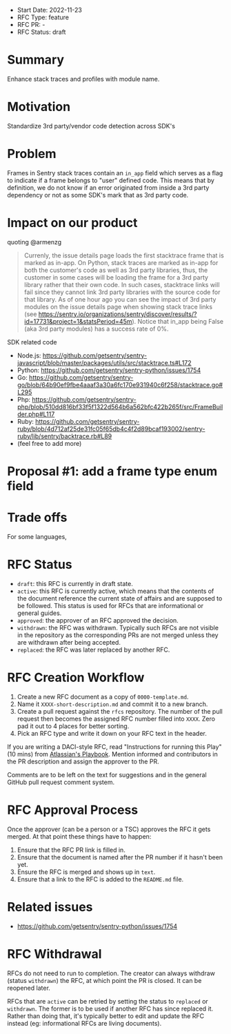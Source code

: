 * Start Date: 2022-11-23
* RFC Type: feature
* RFC PR: -
* RFC Status: draft

# Summary

Enhance stack traces and profiles with module name.

# Motivation

Standardize 3rd party/vendor code detection across SDK's

# Problem

Frames in Sentry stack traces contain an `in_app` field which serves as a flag to indicate if a frame belongs to "user" defined code. This means that by definition, we do not know if an error originated from inside a 3rd party dependency or not as some SDK's mark that as 3rd party code.

# Impact on our product

quoting @armenzg
> Currenly, the issue details page loads the first stacktrace frame that is marked as in-app. On Python, stack traces are marked as in-app for both the customer's code as well as 3rd party libraries, thus, the customer in some cases will be loading the frame for a 3rd party library rather that their own code. In such cases, stacktrace links will fail since they cannot link 3rd party libraries with the source code for that library. As of one hour ago you can see the impact of 3rd party modules on the issue details page when showing stack trace links (see https://sentry.io/organizations/sentry/discover/results/?id=17731&project=1&statsPeriod=45m). Notice that in_app being False (aka 3rd party modules) has a success rate of 0%.


SDK related code
- Node.js: https://github.com/getsentry/sentry-javascript/blob/master/packages/utils/src/stacktrace.ts#L172
- Python: https://github.com/getsentry/sentry-python/issues/1754
- Go: https://github.com/getsentry/sentry-go/blob/64b90ef9fbe4aaaf3a30a6fc170e931940c6f258/stacktrace.go#L295
- Php: https://github.com/getsentry/sentry-php/blob/510dd816bf33f5f1322d564b6a562bfc422b265f/src/FrameBuilder.php#L117
- Ruby: https://github.com/getsentry/sentry-ruby/blob/4d712af25de31fc05f65db4c4f2d89bcaf193002/sentry-ruby/lib/sentry/backtrace.rb#L89
- (feel free to add more)

# Proposal #1: add a frame type enum field

# Trade offs
For some languages,  


# RFC Status

* `draft`: this RFC is currently in draft state.
* `active`: this RFC is currently active, which means that the contents of the document reference the current state of affairs and are supposed to be followed.
  This status is used for RFCs that are informational or general guides.
* `approved`: the approver of an RFC approved the decision.
* `withdrawn`: the RFC was withdrawn.  Typically such RFCs are not visible in the repository as the corresponding PRs are not merged unless they are withdrawn after being accepted.
* `replaced`: the RFC was later replaced by another RFC.

# RFC Creation Workflow

1. Create a new RFC document as a copy of `0000-template.md`.
2. Name it `XXXX-short-description.md` and commit it to a new branch.
3. Create a pull request against the `rfcs` repository.  The number of the pull request then
   becomes the assigned RFC number filled into `XXXX`.  Zero pad it out to 4 places for better sorting.
4. Pick an RFC type and write it down on your RFC text in the header.

If you are writing a DACI-style RFC, read "Instructions for running this Play" (10 mins) from
[Atlassian's Playbook](https://www.atlassian.com/team-playbook/plays/daci).  Mention informed and contributors in the PR
description and assign the approver to the PR.

Comments are to be left on the text for suggestions and in the general GitHub pull request comment system.

# RFC Approval Process

Once the approver (can be a person or a TSC) approves the RFC it gets merged.  At that point these things have to happen:

1. Ensure that the RFC PR link is filled in.
2. Ensure that the document is named after the PR number if it hasn't been yet.
3. Ensure the RFC is merged and shows up in `text`.
4. Ensure that a link to the RFC is added to the `README.md` file.

# Related issues

- https://github.com/getsentry/sentry-python/issues/1754
# RFC Withdrawal

RFCs do not need to run to completion.  The creator can always withdraw (status `withdrawn`) the RFC, at which point the PR is closed.  It can be reopened later.

RFCs that are `active` can be retried by setting the status to `replaced` or `withdrawn`.  The former is to be used if another RFC has since replaced it.
Rather than doing that, it's typically better to edit and update the RFC instead (eg: informational RFCs are living documents).
